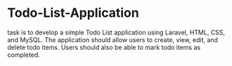# Todo-List-Application
task is to develop a simple Todo List application using Laravel, HTML, CSS, and MySQL. The application should allow users to create, view, edit, and delete todo items. Users should also be able to mark todo items as completed.
